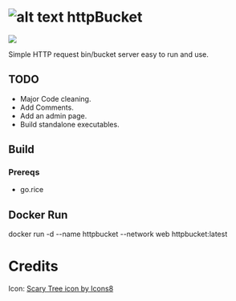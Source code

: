 

[logo]: https://img.icons8.com/dusk/64/000000/scary-tree--v2.png "httpBucket"

# ![alt text][logo] httpBucket
![](https://github.com/ravndaa/spuky/workflows/Docker%20Image%20CI/badge.svg)


Simple HTTP request bin/bucket server easy to run and use.


## TODO
 - Major Code cleaning.
 - Add Comments.
 - Add an admin page.
 - Build standalone executables.


## Build

### Prereqs
 - go.rice

## Docker Run
docker run -d --name httpbucket --network web httpbucket:latest



# Credits

Icon: <a href="https://icons8.com/icon/nPJ-vAuEzUMX/scary-tree">Scary Tree icon by Icons8</a>
